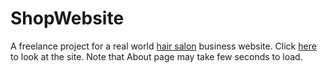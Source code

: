 # ShopWebsite
A freelance project for a real world [hair salon](https://www.google.ca/maps/place/Tony+%26+Lynn+Hair+Salon/@49.2821541,-122.8014172,17z/data=!3m1!4b1!4m5!3m4!1s0x54867fdad16dd421:0x1b656140f08e1136!8m2!3d49.2821506!4d-122.7992285) business website.
Click [here](https://tonynlynn.netlify.app/) to look at the site. Note that About page may take few seconds to load.
